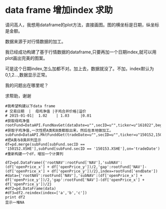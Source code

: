 # data frame 增加index 求助

请问高人，我想用dataframe的plot方法，直接画图。图的横坐标是日期，纵坐标是金额。

数据来源于对行情数据的加工。

我已经成功构建了基于行情数据的dataframe,只要再加一个日期index,就可以用plot画出完美的图案。

可是这个日期index,怎么加都不对。加上去，数据就没了。不加，index默认为0,1,2...,数据显示正常。

我的问题出在哪里呢？

求帮助，谢谢

```
#我希望构建以下data frame
# 交易日期  |  母鸡净值 |子鸡合并价格|溢价
# 2015-01-01|  1.02    | 1.03     |0.01
#获取母鸡净值
rootFund=DataAPI.FundNavGet(dataDate=u"",secID=u"",ticker=u"161022",beginDate=u"20150101",endDate=u"20150131",field=u"endDate,NAV",pandas="1")
#获取子鸡净值,一次性把A类和B类都取出来，然后在本地做加工。
subFund=DataAPI.MktFunddGet(tradeDate=u"",secID=u"",ticker=u"150152,150153",beginDate=u"20150101",endDate=u"20150131",field=u"tradeDate,secID,openPrice",pandas="1")
#把A类与B类并列显示
df=pd.merge(subFund[subFund.secID == '150152.XSHE'],subFund[subFund.secID == '150153.XSHE'],on='tradeDate')
#重新构建一个df，增加一个计算列

df2=pd.DataFrame({'rootNAV':rootFund['NAV'],'subNAV':(df['openPrice_x'] + df['openPrice_y'])/2,'gap':rootFund['NAV']-(df['openPrice_x'] + df['openPrice_y'])/2},index=rootFund['endDate'])
#data={'rootNAV':rootFund['NAV'],'subNAV':(df['openPrice_x'] + df['openPrice_y'])/2,'gap':rootFund['NAV']-(df['openPrice_x'] + df['openPrice_y'])/2}
#df2=pd.DataFrame(data)
#df3=df2.reindex(index=['a','b','c'])
print df2
显示一堆NA
```